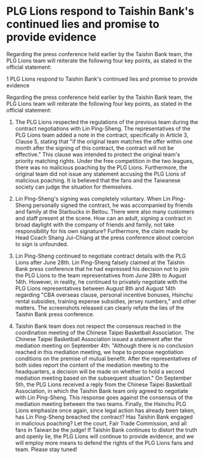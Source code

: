 #  PLG Lions respond to Taishin Bank's continued lies and promise to provide evidence

Regarding the press conference held earlier by the Taishin Bank team, the PLG Lions team will reiterate the following four key points, as stated in the official statement:

1 
  PLG Lions respond to Taishin Bank's continued lies and promise to provide evidence

Regarding the press conference held earlier by the Taishin Bank team, the PLG Lions team will reiterate the following four key points, as stated in the official statement:

1. The PLG Lions respected the regulations of the previous team during the contract negotiations with Lin Ping-Sheng. The representatives of the PLG Lions team added a note in the contract, specifically in Article 3, Clause 5, stating that "if the original team matches the offer within one month after the signing of this contract, the contract will not be effective." This clause was intended to protect the original team's priority matching rights. Under the free competition in the two leagues, there was no malicious poaching by the PLG Lions. Furthermore, the original team did not issue any statement accusing the PLG Lions of malicious poaching. It is believed that the fans and the Taiwanese society can judge the situation for themselves.

2. Lin Ping-Sheng's signing was completely voluntary. When Lin Ping-Sheng personally signed the contract, he was accompanied by friends and family at the Starbucks in Beitou. There were also many customers and staff present at the scene. How can an adult, signing a contract in broad daylight with the company of friends and family, not take responsibility for his own signature? Furthermore, the claim made by Head Coach Shang Jui-Chiang at the press conference about coercion to sign is unfounded.

3. Lin Ping-Sheng continued to negotiate contract details with the PLG Lions after June 28th. Lin Ping-Sheng falsely claimed at the Taishin Bank press conference that he had expressed his decision not to join the PLG Lions to the team representatives from June 28th to August 14th. However, in reality, he continued to privately negotiate with the PLG Lions representatives between August 8th and August 14th regarding "CBA overseas clause, personal incentive bonuses, Hsinchu rental subsidies, training expense subsidies, jersey numbers," and other matters. The screenshots released can clearly refute the lies of the Taishin Bank press conference.

4. Taishin Bank team does not respect the consensus reached in the coordination meeting of the Chinese Taipei Basketball Association. The Chinese Taipei Basketball Association issued a statement after the mediation meeting on September 4th: "Although there is no conclusion reached in this mediation meeting, we hope to propose negotiation conditions on the premise of mutual benefit. After the representatives of both sides report the content of the mediation meeting to the headquarters, a decision will be made on whether to hold a second mediation meeting based on the subsequent situation." On September 5th, the PLG Lions received a reply from the Chinese Taipei Basketball Association, in which the Taishin Bank team only agreed to negotiate with Lin Ping-Sheng. This response goes against the consensus of the mediation meeting between the two teams. Finally, the Hsinchu PLG Lions emphasize once again, since legal action has already been taken, has Lin Ping-Sheng breached the contract? Has Taishin Bank engaged in malicious poaching? Let the court, Fair Trade Commission, and all fans in Taiwan be the judge! If Taishin Bank continues to distort the truth and openly lie, the PLG Lions will continue to provide evidence, and we will employ more means to defend the rights of the PLG Lions fans and team. Please stay tuned!